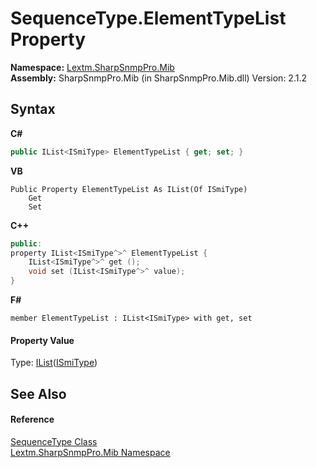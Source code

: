 # SequenceType.ElementTypeList Property 
 

**Namespace:**&nbsp;<a href="N_Lextm_SharpSnmpPro_Mib">Lextm.SharpSnmpPro.Mib</a><br />**Assembly:**&nbsp;SharpSnmpPro.Mib (in SharpSnmpPro.Mib.dll) Version: 2.1.2

## Syntax

**C#**<br />
``` C#
public IList<ISmiType> ElementTypeList { get; set; }
```

**VB**<br />
``` VB
Public Property ElementTypeList As IList(Of ISmiType)
	Get
	Set
```

**C++**<br />
``` C++
public:
property IList<ISmiType^>^ ElementTypeList {
	IList<ISmiType^>^ get ();
	void set (IList<ISmiType^>^ value);
}
```

**F#**<br />
``` F#
member ElementTypeList : IList<ISmiType> with get, set

```


#### Property Value
Type: <a href="https://docs.microsoft.com/dotnet/api/system.collections.generic.ilist-1" target="_blank" rel="noopener noreferrer">IList</a>(<a href="T_Lextm_SharpSnmpPro_Mib_ISmiType">ISmiType</a>)

## See Also


#### Reference
<a href="T_Lextm_SharpSnmpPro_Mib_SequenceType">SequenceType Class</a><br /><a href="N_Lextm_SharpSnmpPro_Mib">Lextm.SharpSnmpPro.Mib Namespace</a><br />